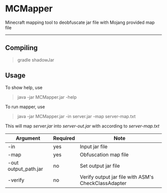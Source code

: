 # MCMapper
Minecraft mapping tool to deobfuscate jar file with Mojang provided map file

***

## Compiling
> gradle shadowJar


## Usage

To show help, use
> java -jar MCMapper.jar -help

To run mapper, use
> java -jar MCMapper.jar -in server.jar -map server-map.txt

This will map _server.jar_ into _server-out.jar_ with according to _server-map.txt_

| Argument             | Required | Note                                                |
| -------------------- | -------- | --------------------------------------------------- |
| -in                  | yes      | Input jar file                                      |
| -map                 | yes      | Obfuscation map file                                |
| -out output_path.jar | no       | Set output jar file                                 |
| -verify              | no       | Verify output jar file with ASM's CheckClassAdapter |
